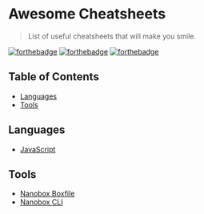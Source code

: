 # Awesome Cheatsheets

> List of useful cheatsheets that will make you smile.

[![forthebadge](http://forthebadge.com/images/badges/for-you.svg)](http://forthebadge.com) [![forthebadge](http://forthebadge.com/images/badges/as-seen-on-tv.svg)](http://forthebadge.com) [![forthebadge](http://forthebadge.com/images/badges/makes-people-smile.svg)](http://forthebadge.com)

## Table of Contents

- [Languages](#languages)
- [Tools](#tools)

## Languages

- [JavaScript](languages/javascript.js)

## Tools

- [Nanobox Boxfile](tools/nanobox_boxfile.yml)
- [Nanobox CLI](tools/nanobox_cli.sh)

